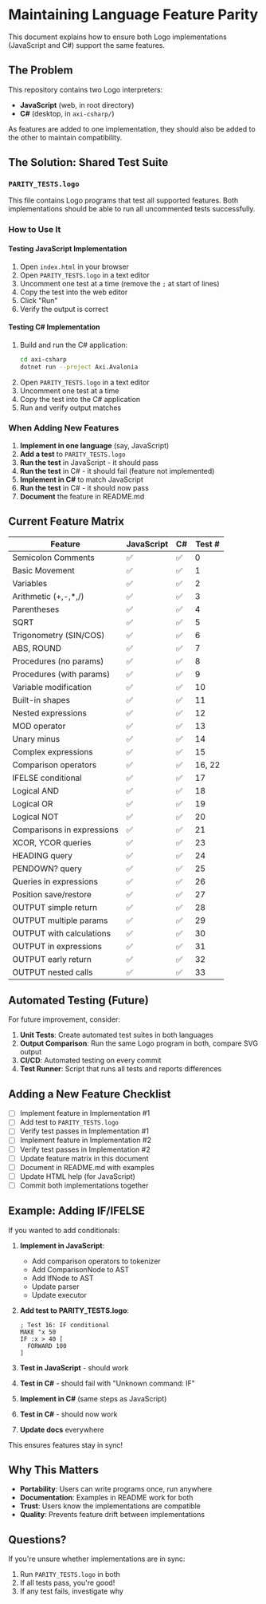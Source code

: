 # Maintaining Language Feature Parity

This document explains how to ensure both Logo implementations (JavaScript and C#) support the same features.

## The Problem

This repository contains two Logo interpreters:
- **JavaScript** (web, in root directory)
- **C#** (desktop, in `axi-csharp/`)

As features are added to one implementation, they should also be added to the other to maintain compatibility.

## The Solution: Shared Test Suite

### `PARITY_TESTS.logo`

This file contains Logo programs that test all supported features. Both implementations should be able to run all uncommented tests successfully.

### How to Use It

#### Testing JavaScript Implementation

1. Open `index.html` in your browser
2. Open `PARITY_TESTS.logo` in a text editor
3. Uncomment one test at a time (remove the `;` at start of lines)
4. Copy the test into the web editor
5. Click "Run"
6. Verify the output is correct

#### Testing C# Implementation

1. Build and run the C# application:
   ```bash
   cd axi-csharp
   dotnet run --project Axi.Avalonia
   ```
2. Open `PARITY_TESTS.logo` in a text editor
3. Uncomment one test at a time
4. Copy the test into the C# application
5. Run and verify output matches

### When Adding New Features

1. **Implement in one language** (say, JavaScript)
2. **Add a test** to `PARITY_TESTS.logo`
3. **Run the test** in JavaScript - it should pass
4. **Run the test** in C# - it should fail (feature not implemented)
5. **Implement in C#** to match JavaScript
6. **Run the test** in C# - it should now pass
7. **Document** the feature in README.md

## Current Feature Matrix

| Feature | JavaScript | C# | Test # |
|---------|------------|-----|---------|
| Semicolon Comments | ✅ | ✅ | 0 |
| Basic Movement | ✅ | ✅ | 1 |
| Variables | ✅ | ✅ | 2 |
| Arithmetic (+,-,*,/) | ✅ | ✅ | 3 |
| Parentheses | ✅ | ✅ | 4 |
| SQRT | ✅ | ✅ | 5 |
| Trigonometry (SIN/COS) | ✅ | ✅ | 6 |
| ABS, ROUND | ✅ | ✅ | 7 |
| Procedures (no params) | ✅ | ✅ | 8 |
| Procedures (with params) | ✅ | ✅ | 9 |
| Variable modification | ✅ | ✅ | 10 |
| Built-in shapes | ✅ | ✅ | 11 |
| Nested expressions | ✅ | ✅ | 12 |
| MOD operator | ✅ | ✅ | 13 |
| Unary minus | ✅ | ✅ | 14 |
| Complex expressions | ✅ | ✅ | 15 |
| Comparison operators | ✅ | ✅ | 16, 22 |
| IFELSE conditional | ✅ | ✅ | 17 |
| Logical AND | ✅ | ✅ | 18 |
| Logical OR | ✅ | ✅ | 19 |
| Logical NOT | ✅ | ✅ | 20 |
| Comparisons in expressions | ✅ | ✅ | 21 |
| XCOR, YCOR queries | ✅ | ✅ | 23 |
| HEADING query | ✅ | ✅ | 24 |
| PENDOWN? query | ✅ | ✅ | 25 |
| Queries in expressions | ✅ | ✅ | 26 |
| Position save/restore | ✅ | ✅ | 27 |
| OUTPUT simple return | ✅ | ✅ | 28 |
| OUTPUT multiple params | ✅ | ✅ | 29 |
| OUTPUT with calculations | ✅ | ✅ | 30 |
| OUTPUT in expressions | ✅ | ✅ | 31 |
| OUTPUT early return | ✅ | ✅ | 32 |
| OUTPUT nested calls | ✅ | ✅ | 33 |

## Automated Testing (Future)

For future improvement, consider:

1. **Unit Tests**: Create automated test suites in both languages
2. **Output Comparison**: Run the same Logo program in both, compare SVG output
3. **CI/CD**: Automated testing on every commit
4. **Test Runner**: Script that runs all tests and reports differences

## Adding a New Feature Checklist

- [ ] Implement feature in Implementation #1
- [ ] Add test to `PARITY_TESTS.logo`
- [ ] Verify test passes in Implementation #1
- [ ] Implement feature in Implementation #2
- [ ] Verify test passes in Implementation #2
- [ ] Update feature matrix in this document
- [ ] Document in README.md with examples
- [ ] Update HTML help (for JavaScript)
- [ ] Commit both implementations together

## Example: Adding IF/IFELSE

If you wanted to add conditionals:

1. **Implement in JavaScript**:
   - Add comparison operators to tokenizer
   - Add ComparisonNode to AST
   - Add IfNode to AST
   - Update parser
   - Update executor

2. **Add test to PARITY_TESTS.logo**:
   ```logo
   ; Test 16: IF conditional
   MAKE "x 50
   IF :x > 40 [
     FORWARD 100
   ]
   ```

3. **Test in JavaScript** - should work

4. **Test in C#** - should fail with "Unknown command: IF"

5. **Implement in C#** (same steps as JavaScript)

6. **Test in C#** - should now work

7. **Update docs** everywhere

This ensures features stay in sync!

## Why This Matters

- **Portability**: Users can write programs once, run anywhere
- **Documentation**: Examples in README work for both
- **Trust**: Users know the implementations are compatible
- **Quality**: Prevents feature drift between implementations

## Questions?

If you're unsure whether implementations are in sync:
1. Run `PARITY_TESTS.logo` in both
2. If all tests pass, you're good!
3. If any test fails, investigate why
